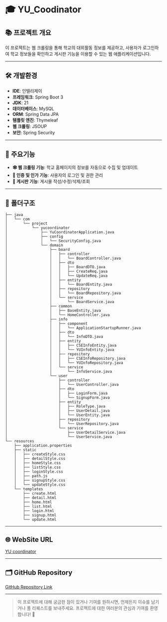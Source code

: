 # 🎓 YU_Coodinator

## 📚 프로젝트 개요

이 프로젝트는 웹 크롤링을 통해 학교의 대외활동 정보를 제공하고, 사용자가 로그인하여 학교 정보들을 확인하고 게시판 기능을 이용할 수 있는 웹 애플리케이션입니다.

---

## 🛠 개발환경

- **IDE**: 인텔리제이
- **프레임워크**: Spring Boot 3
- **JDK**: 21
- **데이터베이스**: MySQL
- **ORM**: Spring Data JPA
- **템플릿 엔진**: Thymeleaf
- **웹 크롤링**: JSOUP
- **보안**: Spring Security

---

## 🚀 주요기능

- **🕸 웹 크롤링 기능**: 학교 홈페이지의 정보를 자동으로 수집 및 업데이트
- **🔐 인증 및 인가 기능**: 사용자의 로그인 및 권한 관리
- **📝 게시판 기능**: 게시물 작성/수정/삭제/조회

---

## 📂 폴더구조

```plaintext
├── java
│   └── com
│       └── project
│           └── yucoordinator
│               ├── YuCoordinatorApplication.java
│               ├── config
│               │   └── SecurityConfig.java
│               └── domain
│                   ├── board
│                   │   ├── controller
│                   │   │   └── BoardController.java
│                   │   ├── dto
│                   │   │   ├── BoardDTO.java
│                   │   │   ├── CreateReq.java
│                   │   │   └── UpdateReq.java
│                   │   ├── entity
│                   │   │   └── BoardEntity.java
│                   │   ├── repository
│                   │   │   └── BoardRepository.java
│                   │   └── service
│                   │       └── BoardService.java
│                   ├── common
│                   │   ├── BaseEntity.java
│                   │   └── HomeController.java
│                   ├── info
│                   │   ├── component
│                   │   │   └── ApplicationStartupRunner.java
│                   │   ├── dto
│                   │   │   └── InfoDTO.java
│                   │   ├── entity
│                   │   │   ├── CSEInfoEntity.java
│                   │   │   └── YUInfoEntity.java
│                   │   ├── repository
│                   │   │   ├── CSEInfoRepository.java
│                   │   │   └── YUInfoRepository.java
│                   │   └── service
│                   │       └── InfoService.java
│                   └── user
│                       ├── controller
│                       │   └── UserController.java
│                       ├── dto
│                       │   ├── LoginForm.java
│                       │   └── SignupForm.java
│                       ├── entity
│                       │   ├── RoleType.java
│                       │   ├── UserDetail.java
│                       │   └── UserEntity.java
│                       ├── repository
│                       │   └── UserRepository.java
│                       └── service
│                           ├── UserDetailService.java
│                           └── UserService.java
└── resources
    ├── application.properties
    ├── static
    │   ├── createStyle.css
    │   ├── detailStyle.css
    │   ├── homeStyle.css
    │   ├── listStyle.css
    │   ├── loginStyle.css
    │   ├── path.js
    │   ├── signupStyle.css
    │   └── updateStyle.css
    └── templates
        ├── create.html
        ├── detail.html
        ├── home.html
        ├── list.html
        ├── login.html
        ├── signup.html
        └── update.html
```

---

## 🌐 WebSite URL

[YU coordinator](http://ec2-43-202-42-188.ap-northeast-2.compute.amazonaws.com:8080)

---

## 🗂 GitHub Repository

[GitHub Repository Link](https://github.com/mingking2/YU_coordinator)

---

>이 프로젝트에 대해 궁금한 점이 있거나 기여를 원하시면, 언제든지 이슈를 남기거나 풀 리퀘스트를 보내주세요. 
프로젝트에 대한 여러분의 관심과 기여를 환영합니다! 🚀
